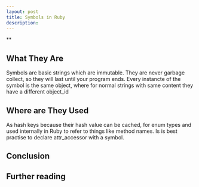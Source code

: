 ```yaml
---
layout: post
title: Symbols in Ruby
description:
---
```

**

## What They Are

Symbols are basic strings which are immutable. They are never garbage collect, so they will last until your program
ends. Every instancte of the symbol is the same object, where for normal strings with same content they have a different object_id

## Where are They Used

As hash keys because their hash value can be cached, for enum types and used internally in Ruby to refer to things like
method names. Is is best practise to declare attr_accessor with a symbol.


## Conclusion


## Further reading

